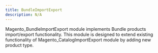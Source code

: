 ```yaml
---
title: BundleImportExport
description: N/A
---
```


Magento_BundleImportExport module implements Bundle products import/export functionality.
This module is designed to extend existing functionality of Magento_CatalogImportExport module by adding new product type.
